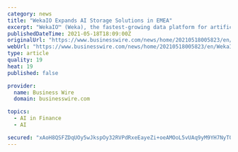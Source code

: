 ```yaml
---
category: news
title: "WekaIO Expands AI Storage Solutions in EMEA"
excerpt: "WekaIO™ (Weka), the fastest-growing data platform for artificial intelligence/machine learning (AI/ML), life sciences research, and high-performance d"
publishedDateTime: 2021-05-18T18:09:00Z
originalUrl: "https://www.businesswire.com/news/home/20210518005823/en/WekaIO-Expands-AI-Storage-Solutions-in-EMEA"
webUrl: "https://www.businesswire.com/news/home/20210518005823/en/WekaIO-Expands-AI-Storage-Solutions-in-EMEA"
type: article
quality: 19
heat: 19
published: false

provider:
  name: Business Wire
  domain: businesswire.com

topics:
  - AI in Finance
  - AI

secured: "xAoH8QSFZDqUOy5wJkspOy32RVPdRxeEayeZi+oeAMOoL5vUAq9yM9YH7NyT0F140HH45KZ6+UE02zpLcu6YBcU0KxbZQA4WUaZXN0ezqQfeydLHcg+Sj+vyAMYfqYGeQsAL2b6zv/PK3G21L6Piy382ioUrcVuYzLrXYmy0EbapuNln7iZTalW5ePvDXVDbb3gJKaIlt5AJU1Rq9oLnL7ZoUk7bg8aRdXeHKSAOBhbm/yco0d8IN9JB9vUfyJhVMfGdDvl7Fmvr9aQgV3A3mz2a5P2b45tVGDMDWfg8+1Q6aAVR+9hl9EDSI3RVwjxtSbVOhpCeJYltsE2BjHaXhycJPCI7xuj0tPMXxWdcru8=;vlcvFeMbvsy0J+HsV9EAPw=="
---
```


